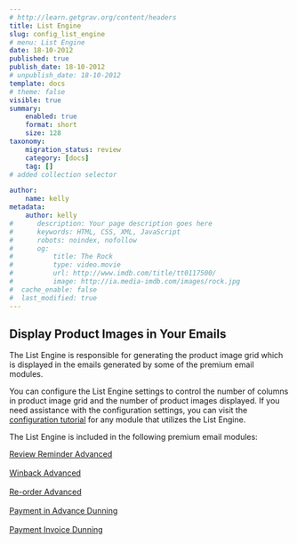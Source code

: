 ```yaml
---
# http://learn.getgrav.org/content/headers
title: List Engine
slug: config_list_engine
# menu: List Engine
date: 18-10-2012
published: true
publish_date: 18-10-2012
# unpublish_date: 18-10-2012
template: docs
# theme: false
visible: true
summary:
    enabled: true
    format: short
    size: 128
taxonomy:
    migration_status: review
    category: [docs]
    tag: []
# added collection selector

author:
    name: kelly
metadata:
    author: kelly
#      description: Your page description goes here
#      keywords: HTML, CSS, XML, JavaScript
#      robots: noindex, nofollow
#      og:
#          title: The Rock
#          type: video.movie
#          url: http://www.imdb.com/title/tt0117500/
#          image: http://ia.media-imdb.com/images/rock.jpg
#  cache_enable: false
#  last_modified: true
---
```


## Display Product Images in Your Emails

The List Engine is responsible for generating the product image grid which is displayed in the emails generated by some of the premium email modules.

You can configure the List Engine settings to control the number of columns in product image grid and the number of product images displayed. If you need assistance with the configuration settings, you can visit the [configuration tutorial](/documentation/tutorials/ "Configuration Tutorials") for any module that utilizes the List Engine.

The List Engine is included in the following premium email modules:

[Review Reminder Advanced  
](/documentation/mailbeez/review_advanced/ "Review Reminder Advanced")  
[Winback Advanced  
](/documentation/mailbeez/winback_advanced/ "Winback Advanced")  
[Re-order Advanced  
](/documentation/mailbeez/reorder_advanced/ "Re-order Advanced")  
[Payment in Advance Dunning  
](/documentation/mailbeez/payment_inadvance_dunning/ "Payment in Advance Dunning")  
[Payment Invoice Dunning  
](/documentation/mailbeez/payment_invoice_dunning/ "Payment Invoice Dunning")  
  
